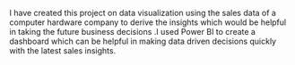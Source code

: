 I have created this project on data visualization using the sales data of a computer hardware company to derive the insights which would be helpful in taking the future business decisions
 .I used Power BI to create a dashboard which can be helpful in making data driven decisions quickly with the latest sales insights.
